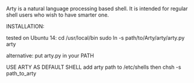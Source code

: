 Arty is a natural language processing based shell.
It is intended for regular shell users who wish to have smarter one.

INSTALLATION:

tested on Ubuntu 14:
cd /usr/local/bin
sudo ln -s path/to/Arty/arty/arty.py arty

alternative:
put arty.py in your PATH

USE ARTY AS DEFAULT SHELL
add arty path to /etc/shells
then chsh -s path_to_arty <username>

